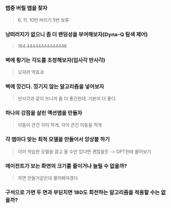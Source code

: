 ### 맵중 버릴 맵을 찾자
> 6, 11, 10번 버리기
> 5번 보류
### 낭떠러지가 없으니 좀 더 랜덤성을 부여해보자(Dyna-Q 탐색 제어)
> 164.44444444444446
### 벽에 튕기는 각도를 조정해보자(입사각 반사각)
> 오히려 역효과
### 벽에 낑긴다. 낑기지 않는 알고리즘을 넣어보자
> 반사각과 같이 쓰니까 좀 더 좋긴한데, 기본이 더 좋다.
### 하나의 강점을 살린 액션맵을 만들자 
> 이동이 큰건 각이 적게, 각이 큰건 이동을 적게
### 각 맵마다 맞는 최적 모델을 만들어서 앙상블 하기 
> 이미 학습한 모델을 끌고 올 수만 있다면 괜찮을듯 -> GPT한테 물어보기
### 에이전트가 보는 화면의 크기를 줄이거나 늘릴 수 없을까?
> 하면 안될거같은데 물어봐야겠다
### 구석으로 가면 두 면과 부딛치면 180도 회전하는 알고리즘을 적용할 수는 없을까?

